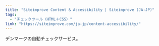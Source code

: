 ```yaml
---
title: "Siteimprove Content & Accessibility | Siteimprove (JA-JP)"
tags:
  - "チェックツール（HTML＋CSS）"
link: "https://siteimprove.com/ja-jp/content-accessibility/"
---
```


デンマークの自動チェックサービス。
